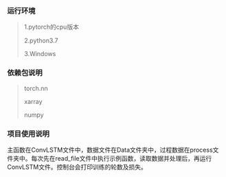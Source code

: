 ### 运行环境

> 1.pytorch的cpu版本
>
> 2.python3.7
>
> 3.Windows

### 依赖包说明

> torch.nn
>
> xarray
>
> numpy

### 项目使用说明

主函数在ConvLSTM文件中，数据文件在Data文件夹中，过程数据在process文件夹中。每次先在read_file文件中执行示例函数，读取数据并处理后，再运行ConvLSTM文件。控制台会打印训练的轮数及损失。